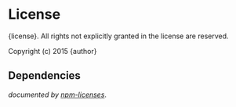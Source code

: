 # License

{license}. All rights not explicitly granted in the license are reserved.

Copyright (c) 2015 {author}

## Dependencies

*documented by [npm-licenses](http://github.com/AceMetrix/npm-license.git)*.